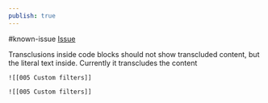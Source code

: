 ```yaml
---
publish: true
---
```

#known-issue [Issue](https://github.com/oleeskild/quartz-syncer/issues/113)

Transclusions inside code blocks should not show transcluded content, but the literal text inside. Currently it transcludes the content

`![[005 Custom filters]]`

```
![[005 Custom filters]]
```